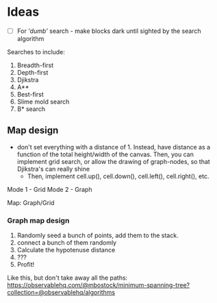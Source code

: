 # Ideas

- [ ] For _'dumb'_ search - make blocks dark until sighted by the search algorithm

Searches to include:

1. Breadth-first
2. Depth-first
3. Djikstra
4. A*\*
5. Best-first
6. Slime mold search
7. B\* search

## Map design

- don't set everything with a distance of 1. Instead, have distance as a
function of the total height/width of the canvas. Then, you can implement grid search, 
or allow the drawing of graph-nodes, so that Djikstra's can really shine
  - Then, implement cell.up(), cell.down(), cell.left(), cell.right(), etc.

Mode 1 - Grid
Mode 2 - Graph

Map: Graph/Grid

### Graph map design

1. Randomly seed a bunch of points, add them to the stack.
2. connect a bunch of them randomly
3. Calculate the hypotenuse distance
4. ???
5. Profit!

Like this, but don't take away all the paths:
https://observablehq.com/@mbostock/minimum-spanning-tree?collection=@observablehq/algorithms
